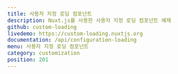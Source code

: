 ```yaml
---
title: 사용자 지정 로딩 컴포넌트
description: Nuxt.js를 사용한 사용자 지정 로딩 컴포넌트 예제
github: custom-loading
livedemo: https://custom-loading.nuxtjs.org
documentation: /api/configuration-loading
menu: 사용자 지정 로딩 컴포넌트
category: customization
position: 201
---
```


